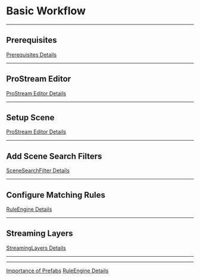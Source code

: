 # Basic Workflow

---------

[//]: # (Important Prequisites: Include PreRequisites.md)

## Prerequisites

<a href="Prerequisites.md" summary="View Additional Details">Prerequisites Details</a>

<include from="Prerequisites.md" element-id="prerequisites_id"/>

---------

[//]: # (Access the ProStream Editor: Include ProStream-Editor.md)

## ProStream Editor

<a href="ProStream-Editor.md" summary="View Additional Details">ProStream Editor Details</a>

<include from="ProStream-Editor.md" element-id="access_prostream_editor_id"/>

---------

[//]: # (Setup Scene: Include ProStream-Editor.md)

## Setup Scene

<a href="ProStream-Editor.md" summary="View Additional Details">ProStream Editor Details</a>

<include from="ProStream-Editor.md" element-id="prostream_editor_setup_id"/>

---------

[//]: # (Add Scene Search Filter To Scene:  Include SceneSearchFilter.md)

## Add Scene Search Filters

<a href="SceneSearchFilter.md" summary="View Additional Details" >SceneSearchFilter Details</a>

<include from="SceneSearchFilter.md" element-id="add_search_filter_id"/>

---------

[//]: # (Configure Match Rules : Include RuleEngine.md)

## Configure Matching Rules

<a href="RuleEngine.md" summary="View Additional Details">RuleEngine Details</a>

<include from="RuleEngine.md" element-id="configure_match_rules_id"></include>

---------

[//]: # (Streaming Layers: Include StreamingLayers.md)

## Streaming Layers

<a href="StreamingLayers.md" summary="View Additional Details">StreamingLayers Details</a>

<include from="StreamingLayers.md" element-id="streaming_layer_id"/>



----------
----------


<seealso>
    <category ref="addInfo">
        <a href="Importance-Of-Prefabs.md">Importance of Prefabs</a>
    </category>
    <category ref="engines">
        <a href="RuleEngine.md">RuleEngine Details</a>
    </category>
</seealso>
